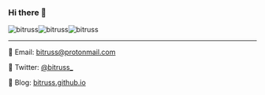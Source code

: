 ### Hi there 👋

![bitruss](https://i.imgur.com/uTfJxwa.gif)![bitruss](https://i.imgur.com/Pg7PB2y.gif)![bitruss](https://i.imgur.com/uTfJxwa.gif)

---

🙉 Email: [bitruss@protonmail.com](bitruss@protonmail.com)

🤪 Twitter: [@bitruss_](https://twitter.com/bitruss_)

🥷 Blog: [bitruss.github.io](https://bitruss.github.io/)

<!--
**bitruss/bitruss** is a ✨ _special_ ✨ repository because its `README.md` (this file) appears on your GitHub profile.

Here are some ideas to get you started:

- 🔭 I’m currently working on ...
- 🌱 I’m currently learning ...
- 👯 I’m looking to collaborate on ...
- 🤔 I’m looking for help with ...
- 💬 Ask me about ...
- 📫 How to reach me: ...
- 😄 Pronouns: ...
- ⚡ Fun fact: ...
-->

